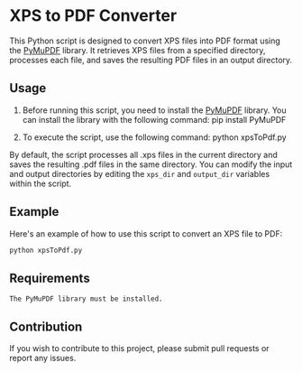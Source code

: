 
# XPS to PDF Converter

This Python script is designed to convert XPS files into PDF format using the [PyMuPDF](https://pypi.org/project/PyMuPDF/) library. It retrieves XPS files from a specified directory, processes each file, and saves the resulting PDF files in an output directory.

## Usage

1. Before running this script, you need to install the [PyMuPDF](https://pypi.org/project/PyMuPDF/) library. You can install the library with the following command: pip install PyMuPDF

2. To execute the script, use the following command:
python xpsToPdf.py

By default, the script processes all .xps files in the current directory and saves the resulting .pdf files in the same directory. You can modify the input and output directories by editing the `xps_dir` and `output_dir` variables within the script.

## Example

Here's an example of how to use this script to convert an XPS file to PDF:

```bash
python xpsToPdf.py
```
## Requirements

    The PyMuPDF library must be installed.

## Contribution

If you wish to contribute to this project, please submit pull requests or report any issues.

